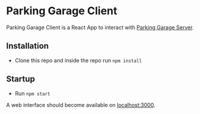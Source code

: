 # Parking Garage Client
Parking Garage Client is a React App to interact with [Parking Garage Server](https://github.com/alaroche/parking-garage-server).
## Installation
* Clone this repo and inside the repo run `npm install`
## Startup
* Run `npm start`

A web interface should become available on [localhost:3000](http://localhost:3000).

